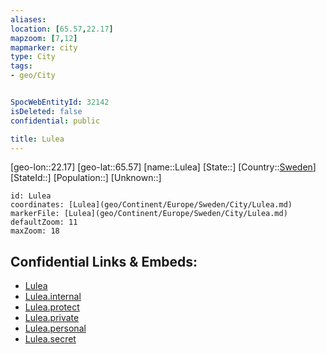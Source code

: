 ```yaml
---
aliases: 
location: [65.57,22.17]
mapzoom: [7,12] 
mapmarker: city 
type: City
tags:
- geo/City


SpocWebEntityId: 32142
isDeleted: false
confidential: public

title: Lulea
---
```

[geo-lon::22.17]
[geo-lat::65.57]
[name::Lulea]
[State::]
[Country::[Sweden](geo/Continent/Europe/Sweden.md)]
[StateId::]
[Population::]
[Unknown::]


```leaflet
id: Lulea
coordinates: [Lulea](geo/Continent/Europe/Sweden/City/Lulea.md)
markerFile: [Lulea](geo/Continent/Europe/Sweden/City/Lulea.md)
defaultZoom: 11 
maxZoom: 18
```


## Confidential Links & Embeds: 
- [Lulea](../../../../../../_public/geo/Continent/Europe/Sweden/City/Lulea.md) 
- [Lulea.internal](../../../../../../_internal/geo/Continent/Europe/Sweden/City/Lulea.internal.md) 
- [Lulea.protect](../../../../../../_protect/geo/Continent/Europe/Sweden/City/Lulea.protect.md) 
- [Lulea.private](../../../../../../_private/geo/Continent/Europe/Sweden/City/Lulea.private.md) 
- [Lulea.personal](../../../../../../_personal/geo/Continent/Europe/Sweden/City/Lulea.personal.md) 
- [Lulea.secret](../../../../../../_secret/geo/Continent/Europe/Sweden/City/Lulea.secret.md) 
